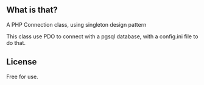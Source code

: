## What is that?

A PHP Connection class, using singleton design pattern

This class use PDO to connect with a pgsql database, with a config.ini file to do that.

## License

Free for use.